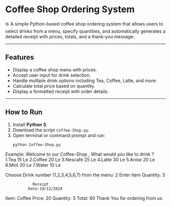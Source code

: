 # Coffee Shop Ordering System

☕ A simple Python-based coffee shop ordering system that allows users to select drinks from a menu, specify quantities, and automatically generates a detailed receipt with prices, totals, and a thank-you message.

---

## Features
- Display a coffee shop menu with prices.
- Accept user input for drink selection.
- Handle multiple drink options including Tea, Coffee, Latte, and more.
- Calculate total price based on quantity.
- Display a formatted receipt with order details.

---

## How to Run
1. Install **Python 3**.
2. Download the script `Coffee-Shop.py`.
3. Open terminal or command prompt and run:
   ```bash
   python Coffee-Shop.py
Example:
Welcome to our Coffee-Shop , What would you like to drink ?
 1.Tea   15 Le
 2.Coffee   20 Le
 3.Nescafe   25 Le
 4.Latte   30 Le
 5.Anise   20 Le
 6.Mint   20 Le
 7.Water   10 Le

Choose Drink number (1,2,3,4,5,6,7) from the menu: 2
Enter Item Quantity: 3

                Receipt                       
              Date:19/12/2024           
Item: Coffee
Price: 20
Quantity: 3
Total: 60
Thank You for ordering from us
